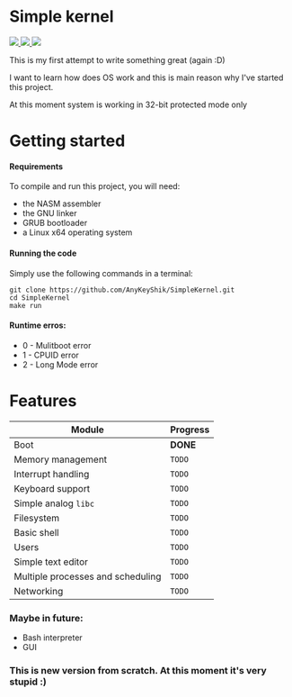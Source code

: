 # Simple kernel 

<a href="https://github.com/AnyKeyShik/SimpleKernel/blob/master/LICENSE">
<img src ="https://img.shields.io/github/license/AnyKeyShik/SimpleKernel.svg" />
</a>
<a href="https://github.com/AnyKeyShik/SimpleKernel/stargazers">
<img src ="https://img.shields.io/github/stars/AnyKeyShik/SimpleKernel.svg" />
</a>
<a href="https://github.com/AnyKeyShik/SimpleKernel/network">
<img src ="https://img.shields.io/github/forks/AnyKeyShik/SimpleKernel.svg" />
</a>

This is my first attempt to write something great (again :D)

I want to learn how does OS work and this is main reason why I've started this project.

At this moment system is working in 32-bit protected mode only

# Getting started

#### Requirements

To compile and run this project, you will need:
* the NASM assembler
* the GNU linker
* GRUB bootloader
* a Linux x64 operating system

#### Running the code

Simply use the following commands in a terminal:
```
git clone https://github.com/AnyKeyShik/SimpleKernel.git
cd SimpleKernel
make run
```

#### Runtime erros:
* 0 - Mulitboot error
* 1 - CPUID error
* 2 - Long Mode error

Features
===
| Module                            | Progress      |
|-----------------------------------|---------------|
| Boot                              | **DONE**      |
| Memory management                 | `TODO`        |
| Interrupt handling                | `TODO`        |
| Keyboard support                  | `TODO`        |
| Simple analog `libc`              | `TODO`        |
| Filesystem                        | `TODO`        |
| Basic shell                       | `TODO`        |
| Users                             | `TODO`        |
| Simple text editor                | `TODO`        |
| Multiple processes and scheduling | `TODO`        |
| Networking                        | `TODO`        |

### Maybe in future:
* Bash interpreter
* GUI

### This is new version from scratch. At this moment it's very stupid :)
